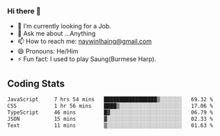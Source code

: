 ### Hi there 👋

- 🔭 I’m currently looking for a Job.
- 💬 Ask me about ...Anything
- 📫 How to reach me: naywinlhaing@gmail.com
- 😄 Pronouns: He/Him
- ⚡ Fun fact: I used to play Saung(Burmese Harp).


## Coding Stats
<!--START_SECTION:waka-->

```txt
JavaScript     7 hrs 54 mins   █████████████████▒░░░░░░░   69.32 %
CSS            1 hr 56 mins    ████▒░░░░░░░░░░░░░░░░░░░░   17.06 %
TypeScript     46 mins         █▓░░░░░░░░░░░░░░░░░░░░░░░   06.79 %
JSON           15 mins         ▓░░░░░░░░░░░░░░░░░░░░░░░░   02.33 %
Text           11 mins         ▒░░░░░░░░░░░░░░░░░░░░░░░░   01.63 %
```

<!--END_SECTION:waka-->

